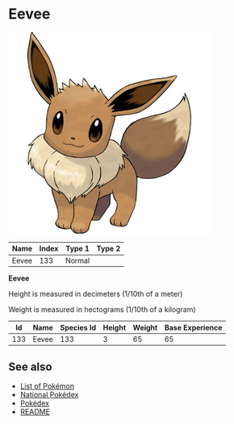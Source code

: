 # Eevee


![Eevee](images/133.png)

| **Name** | **Index** | **Type 1** | **Type 2** |
|----|----|----|----|
| Eevee | 133 | Normal  |  |

**Eevee** 


Height is measured in decimeters (1/10th of a meter)

Weight is measured in hectograms (1/10th of a kilogram)

| **Id** | **Name** | **Species Id** | **Height** | **Weight** | **Base Experience** |
|--------|----------|----------------|------------|------------|---------------------|
| 133 | Eevee | 133 | 3 | 65 | 65 |


## See also

- [List of Pokémon](../pokemon.md)
- [National Pokédex](../national_pokedex.md)
- [Pokédex](../pokedex.md)
- [README](../README.md)
